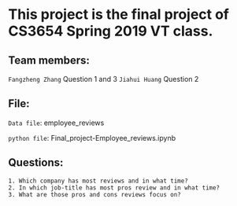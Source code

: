 # This project is the final project of CS3654 Spring 2019 VT class.

## Team members: 
```Fangzheng Zhang```
	Question 1 and 3
```Jiahui Huang```
	Question 2
## File:
```Data file```: 
	employee_reviews 
		
```python file```:
	Final_project-Employee_reviews.ipynb
		
## Questions:
	1. Which company has most reviews and in what time?
	2. In which job-title has most pros review and in what time?
	3. What are those pros and cons reviews focus on?

